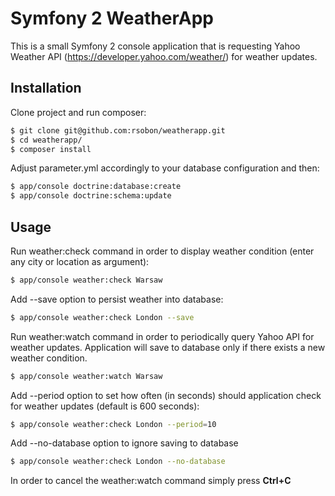 Symfony 2 WeatherApp
=========

This is a small Symfony 2 console application that is requesting Yahoo Weather API (https://developer.yahoo.com/weather/) for weather updates.

Installation
------------

Clone project and run composer:
```bash
$ git clone git@github.com:rsobon/weatherapp.git
$ cd weatherapp/
$ composer install
```

Adjust parameter.yml accordingly to your database configuration and then:
```bash
$ app/console doctrine:database:create
$ app/console doctrine:schema:update
```

Usage
------------

Run weather:check command in order to display weather condition (enter any city or location as argument):
```bash
$ app/console weather:check Warsaw
```

Add --save option to persist weather into database:
```bash
$ app/console weather:check London --save
```

Run weather:watch command in order to periodically query Yahoo API for weather updates. Application will save to database only if there exists a new weather condition.
```bash
$ app/console weather:watch Warsaw
```

Add --period option to set how often (in seconds) should application check for weather updates (default is 600 seconds):
```bash
$ app/console weather:check London --period=10
```

Add --no-database option to ignore saving to database
```bash
$ app/console weather:check London --no-database
```

In order to cancel the weather:watch command simply press **Ctrl+C**